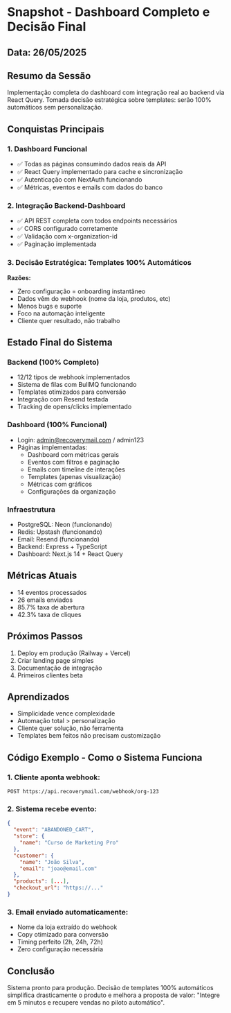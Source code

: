 # Snapshot - Dashboard Completo e Decisão Final

## Data: 26/05/2025

## Resumo da Sessão
Implementação completa do dashboard com integração real ao backend via React Query. Tomada decisão estratégica sobre templates: serão 100% automáticos sem personalização.

## Conquistas Principais

### 1. Dashboard Funcional
- ✅ Todas as páginas consumindo dados reais da API
- ✅ React Query implementado para cache e sincronização
- ✅ Autenticação com NextAuth funcionando
- ✅ Métricas, eventos e emails com dados do banco

### 2. Integração Backend-Dashboard
- ✅ API REST completa com todos endpoints necessários
- ✅ CORS configurado corretamente
- ✅ Validação com x-organization-id
- ✅ Paginação implementada

### 3. Decisão Estratégica: Templates 100% Automáticos
**Razões:**
- Zero configuração = onboarding instantâneo
- Dados vêm do webhook (nome da loja, produtos, etc)
- Menos bugs e suporte
- Foco na automação inteligente
- Cliente quer resultado, não trabalho

## Estado Final do Sistema

### Backend (100% Completo)
- 12/12 tipos de webhook implementados
- Sistema de filas com BullMQ funcionando
- Templates otimizados para conversão
- Integração com Resend testada
- Tracking de opens/clicks implementado

### Dashboard (100% Funcional)
- Login: admin@recoverymail.com / admin123
- Páginas implementadas:
  - Dashboard com métricas gerais
  - Eventos com filtros e paginação
  - Emails com timeline de interações
  - Templates (apenas visualização)
  - Métricas com gráficos
  - Configurações da organização

### Infraestrutura
- PostgreSQL: Neon (funcionando)
- Redis: Upstash (funcionando)
- Email: Resend (funcionando)
- Backend: Express + TypeScript
- Dashboard: Next.js 14 + React Query

## Métricas Atuais
- 14 eventos processados
- 26 emails enviados
- 85.7% taxa de abertura
- 42.3% taxa de cliques

## Próximos Passos
1. Deploy em produção (Railway + Vercel)
2. Criar landing page simples
3. Documentação de integração
4. Primeiros clientes beta

## Aprendizados
- Simplicidade vence complexidade
- Automação total > personalização
- Cliente quer solução, não ferramenta
- Templates bem feitos não precisam customização

## Código Exemplo - Como o Sistema Funciona

### 1. Cliente aponta webhook:
```
POST https://api.recoverymail.com/webhook/org-123
```

### 2. Sistema recebe evento:
```json
{
  "event": "ABANDONED_CART",
  "store": {
    "name": "Curso de Marketing Pro"
  },
  "customer": {
    "name": "João Silva",
    "email": "joao@email.com"
  },
  "products": [...],
  "checkout_url": "https://..."
}
```

### 3. Email enviado automaticamente:
- Nome da loja extraído do webhook
- Copy otimizado para conversão
- Timing perfeito (2h, 24h, 72h)
- Zero configuração necessária

## Conclusão
Sistema pronto para produção. Decisão de templates 100% automáticos simplifica drasticamente o produto e melhora a proposta de valor: "Integre em 5 minutos e recupere vendas no piloto automático". 